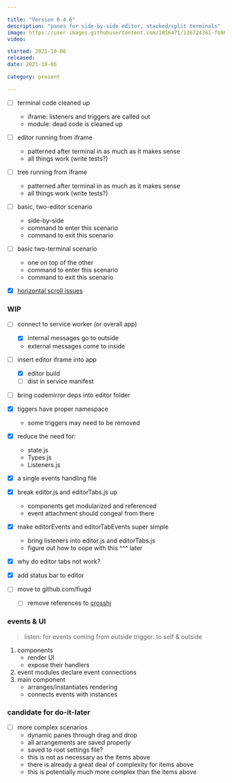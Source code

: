 ```yaml
---

title: "Version 0.4.6"
description: "panes for side-by-side editor, stacked/split terminals"
image: https://user-images.githubusercontent.com/1816471/136724361-fb869541-effb-40ce-b618-f86bec910acc.png
video:

started: 2021-10-06
released:
date: 2021-10-06

category: present

---
```


- [ ] terminal code cleaned up
	- iframe: listeners and triggers are called out
	- module: dead code is cleaned up
- [ ] editor running from iframe
	- patterned after terminal in as much as it makes sense
	- all things work (write tests?)
- [ ] tree running from iframe
	- patterned after terminal in as much as it makes sense
	- all things work (write tests?)
- [ ] basic, two-editor scenario
	- side-by-side
	- command to enter this scenario
	- command to exit this scenario
- [ ] basic two-terminal scenario
	- one on top of the other
	- command to enter this scenario
	- command to exit this scenario

- [X] [horizontal scroll issues](https://github.com/search?q=horizontal+repo%3Acrosshj%2Ffiug-beta+created%3A2021-10-19&type=Commits&ref=advsearch&l=&l=)

### WIP


- [ ] connect to service worker (or overall app)
	- [X] internal messages go to outside
	- external messages come to inside
- [ ] insert editor iframe into app
	- [X] editor build
	- [ ] dist in service manifest
- [ ] bring codemirror deps into editor folder

- [X] tiggers have proper namespace
	- some triggers may need to be removed
- [X] reduce the need for:
	- state.js
	- Types.js
	- Listeners.js
- [X] a single events handling file
- [X] break editor.js and editorTabs.js up
	- components get modularized and referenced
	- event attachment should congeal from there
- [X] make editorEvents and editorTabEvents super simple
	- bring listeners into editor.js and editorTabs.js
	- figure out how to cope with this ^^^ later
- [X] why do editor tabs not work?
- [X] add status bar to editor

- [ ] move to github.com/fiugd
	- [ ] remove references to [crosshj](https://github.com/fiugd/beta/search?q=crosshj)


### events & UI
> listen: for events coming from outside
> trigger: to self & outside

1. components
	- render UI
	- expose their handlers
2. event modules declare event connections
3. main component
	- arranges/instantiates rendering
	- connects events with instances

### candidate for do-it-later
- [ ] more complex scenarios
	- dynamic panes through drag and drop
	- all arrangements are saved properly
	- saved to root settings file?
	- this is not as necessary as the items above
	- there is already a great deal of complexity for items above
	- this is potentially much more complex than the items above